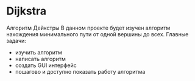 # Dijkstra
Алгоритм Дейкстры
В данном проекте будет изучен алгоритм нахождения минимального пути от одной вершины до всех.
Главные задачи:
- изучить алгоритм
- написать алгоритм
- создать GUI интерфейс
- пошагово и доступно показать работу алгоритма
